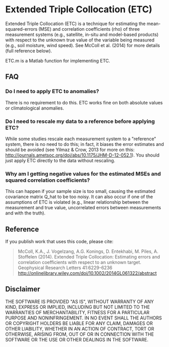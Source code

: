 Extended Triple Collocation (ETC)
=================================

Extended Triple Collocation (ETC) is a technique for estimating the mean-squared-errors (MSE) and correlation coefficients (rho) of three measurement systems (e.g., satellite, in-situ and model-based products) with respect to the unknown true value of the variable being measured (e.g., soil moisture, wind speed). See McColl et al. (2014) for more details (full reference below).

ETC.m is a Matlab function for implementing ETC.

## FAQ
### Do I need to apply ETC to anomalies?
There is no requirement to do this. ETC works fine on both absolute values or climatological anomalies.

### Do I need to rescale my data to a reference before applying ETC?
While some studies rescale each measurement system to a "reference" system, there is no need to do this; in fact, it biases the error estimates and should be avoided (see Yilmaz & Crow, 2013 for more on this: http://journals.ametsoc.org/doi/abs/10.1175/JHM-D-12-052.1). You should just apply ETC directly to the data without rescaling.

### Why am I getting negative values for the estimated MSEs and squared correlation coefficients?
This can happen if your sample size is too small, causing the estimated covariance matrix Q_hat to be too noisy. It can also occur if one of the assumptions of ETC is violated (e.g., linear relationship between the measurement and true value, uncorrelated errors between measurements and with the truth).


## Reference
If you publish work that uses this code, please cite:
>McColl, K.A., J. Vogelzang, A.G. Konings, D. Entekhabi, M. Piles, A. Stoffelen (2014). Extended Triple Collocation: Estimating errors and correlation coefficients with respect to an unknown target. Geophysical Research Letters 41:6229-6236
http://onlinelibrary.wiley.com/doi/10.1002/2014GL061322/abstract

## Disclaimer
THE SOFTWARE IS PROVIDED "AS IS", WITHOUT WARRANTY OF ANY KIND, EXPRESS OR IMPLIED, INCLUDING BUT NOT LIMITED TO THE WARRANTIES OF MERCHANTABILITY, FITNESS FOR A PARTICULAR PURPOSE AND NONINFRINGEMENT. IN NO EVENT SHALL THE AUTHORS OR COPYRIGHT HOLDERS BE LIABLE FOR ANY CLAIM, DAMAGES OR OTHER LIABILITY, WHETHER IN AN ACTION OF CONTRACT, TORT OR OTHERWISE, ARISING FROM, OUT OF OR IN CONNECTION WITH THE SOFTWARE OR THE USE OR OTHER DEALINGS IN THE SOFTWARE.